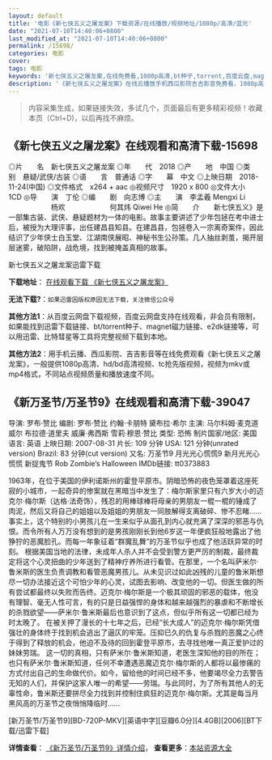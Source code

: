 ```yaml
---
layout: default
title: '电影《新七侠五义之屠龙案》下载资源/在线播放/视频地址/1080p/高清/蓝光'
date: "2021-07-10T14:40:06+0800"
last_modified_at: "2021-07-10T14:40:06+0800"
permalink: /15698/
categories: 电影
cover:
tags: 电影
keywords: '新七侠五义之屠龙案,在线免费看,1080p高清,bt种子,torrent,百度云盘,magnet,磁力链,迅雷下载资源'
description: '《新七侠五义之屠龙案》在线云播放手机西瓜影院吉吉影音免费看，1080p高清bd/hd未删减完整版和tc抢先枪版，mkv/mp4格式，附带bt/torrent种子、magnet/磁力链、百度云盘、网盘资源迅雷下载链接'
---
```


>内容采集生成，如果链接失效，多试几个，页面最后有更多精彩视频！收藏本页（Ctrl+D)，以后再找不麻烦。


## 《新七侠五义之屠龙案》在线观看和高清下载-15698

◎片　　名　新七侠五义之屠龙案 ◎年　　代　2018 ◎产　　地　中国 ◎类　　别　悬疑/武侠/古装 ◎语　　言　普通话 ◎字　　幕　中文 ◎上映日期　2018-11-24(中国) ◎文件格式　x264 + aac ◎视频尺寸　1920 x 800 ◎文件大小　1CD ◎导　　演　丁伦 ◎编　　剧　向志博 ◎主　　演　李孟羲 Mengxi Li 　　　　　　杨欢 　　　　　　何其炜 Qiwei He ◎简　　介　　新七侠五义》是一部集古装、武侠、悬疑题材为一体的电影。故事主要讲述了少年包拯在考中进士后，被授为大理评事，出任建昌县知县。在建昌县，包拯卷入一宗离奇案件，因此结识了少年侠士白玉堂、江湖南侠展昭、神秘书生公孙策。几人抽丝剥茧，揭开层层迷雾，破陷阱，战危境，找到被掩盖真相的故事。


新七侠五义之屠龙案迅雷下载

**下载地址**： [在线观看下载 《新七侠五义之屠龙案》](https://www.993dy.com//vod-detail-id-33856.html) 


**无法下载?**：`如果迅雷因版权原因无法下载，关注微信公众号 `

**其他方法1**：从百度云网盘下载视频，百度云网盘支持在线观看，非会员有限制，如果能找到迅雷下载链接、bt/torrent种子、magnet磁力链接、e2dk链接等，可以用迅雷、比特彗星等工具将完整视频下载到本地。

**其他方法2**：用手机云播、西瓜影院、吉吉影音等在线免费观看《新七侠五义之屠龙案》，一般提供1080p高清、hd/bd高清视频、tc抢先版视频，视频为mkv或mp4格式，不同站点视频质量和播放速度不同。


## 《新万圣节/万圣节9》在线观看和高清下载-39047

导演: 罗布·赞比 编剧: 罗布·赞比 约翰·卡朋特 黛布拉·希尔 主演: 马尔科姆·麦克道威尔 布拉德·道里夫 威廉·弗西斯 雪莉·穆恩·赞比 类型: 恐怖 制片国家/地区: 美国 语言: 英语 上映日期: 2007-08-31 片长: 109 分钟 USA: 121 分钟(unrated version) Brazil: 83 分钟(cut version) 又名: 万圣节9 月光光心慌慌9 新月光光心慌慌 新捉鬼节 Rob Zombie’s Halloween IMDb链接: tt0373883

1963年，在位于美国的伊利诺斯州的霍登平原市。阴暗恐怖的夜色笼罩着这座死寂的小城市，一起奇异的惨案就在黑暗当中发生了：梅尔斯家里只有六岁大小的迈克尔·梅尔斯（达格·法奇饰），残忍的用棒球棒将母亲的男朋友一棍一棍的锤成了肉泥，然后又将自己的姐姐以及姐姐的男朋友一同肢解得支离破碎、惨不忍睹…… 事实上，这个特别的小男孩儿在一生来似乎从面孔到内心就充满了深深的邪恶与仇恨。而令所有人万万没有想到的是男孩刚刚长到他6岁这一年便疯狂般地露出了他狰狞的恶魔脸孔。而每一年象征着“群魔乱舞”的万圣节似乎也成了他活跃异常的时刻。 根据美国当地的法律，未成年人杀人并不会受到警方更严厉的制裁，最终裁定将这个心灵扭曲的少年送到了精神疗养所进行看管。在那里，一个名叫萨米尔·鲁米斯的医生负责调教和看管恶魔男孩儿。从未见识过如此凶残的儿童的鲁米斯想尽一切办法接近这个可怕少年的心灵，试图去影响、改变他的一切。但医生做的所有尝试都最终以失败而告终。迈克尔·梅尔斯是一个极其顽固的邪恶的载体，他没有理智、毫无人性可言，有的只是日益强悍的身体和越来越强烈的暴虐和不断增长的杀戮欲望——萨米尔·鲁米斯最后也意识到了这点，但似乎所有这一切都已经为时太晚了。 在被关押了漫长的十七年之后，已经“长大成人”的迈克尔·梅尔斯凭借强壮的身体终于找到机会逃出了逼仄的牢笼。压抑已久的仇复与杀戮的恶魔之心终于得到了释放的机会，他迫不及待的回到霍登平原市，去寻找他唯一真正爱护过的妹妹劳瑞。 这一切的真相，只有萨米尔·鲁米斯知道，老医生深知他的目的所在；也只有萨米尔·鲁米斯知道，任何不幸遭遇恶魔迈克尔·梅尔斯的人都将以最惨痛的方式付出自己的生命做代价。如今，留给他的时间已经不多，他要竭尽全力去警告无知的人们，并保护这家人唯一的希望——劳瑞。与此同时，为了所有其他人的无辜性命，鲁米斯还要拼尽全力找到并控制住疯狂的迈克尔·梅尔斯。尤其是每当月黑风高的万圣节之夜悄悄降临时……


[新万圣节/万圣节9][BD-720P-MKV][英语中字][豆瓣6.0分][4.4GB][2006][BT下载/迅雷下载]

**详情查看**： [《新万圣节/万圣节9》详情介绍](/movie/39047/)， **查看更多**：[本站资源大全](/movie/t/all/)

